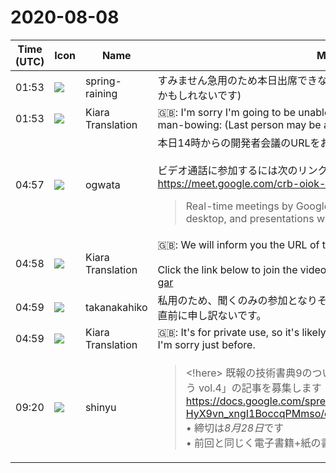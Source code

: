 # 2020-08-08

|Time (UTC)|Icon|Name|Message|
|---|---|---|---|
|01:53|![](https://secure.gravatar.com/avatar/1ac180f0868137292905c311b5fff781.jpg?s=72&d=https%3A%2F%2Fa.slack-edge.com%2Fdf10d%2Fimg%2Favatars%2Fava_0021-72.png)|spring-raining|すみません急用のため本日出席できなくなりそうです🙇‍♂️ (最後の方は参加できるかもしれないです)|
|01:53|![](https://avatars.slack-edge.com/2019-08-21/732685848020_f3f20736795184660348_72.png)|Kiara Translation|🇬🇧: I'm sorry I'm going to be unable to attend today due to urgent need: man-bowing: (Last person may be able to attend)|
|04:57|![](https://avatars.slack-edge.com/2019-11-22/845042642576_070441337abaca9fb7b3_72.png)|ogwata|本日14時からの開発者会議のURLをお知らせします。<br><br>ビデオ通話に参加するには次のリンクをクリックしてください。<https://meet.google.com/crb-oiok-gar><br><blockquote>Real-time meetings by Google. Using your browser, share your video, desktop, and presentations with teammates and customers.</blockquote>|
|04:58|![](https://avatars.slack-edge.com/2019-08-21/732685848020_f3f20736795184660348_72.png)|Kiara Translation|🇬🇧: We will inform you the URL of the developer meeting from 14:00 today.<br><br>Click the link below to join the video call. <https://meet.google.com/crb-oiok-gar>|
|04:59|![](https://secure.gravatar.com/avatar/0479057e04d0dbef40692b5f171f60e4.jpg?s=72&d=https%3A%2F%2Fa.slack-edge.com%2Fdf10d%2Fimg%2Favatars%2Fava_0015-72.png)|takanakahiko|私用のため、聞くのみの参加となりそうです。<br>直前に申し訳ないです。|
|04:59|![](https://avatars.slack-edge.com/2019-08-21/732685848020_f3f20736795184660348_72.png)|Kiara Translation|🇬🇧: It's for private use, so it's likely that you will only listen.<br>I'm sorry just before.|
|09:20|![](https://avatars.slack-edge.com/2018-04-27/354445776386_e258f5ed5ba887b08668_72.jpg)|shinyu|<blockquote><!here> 既報の技術書典9のついて、今回も合同誌「Vivliostyleで本を作ろう vol.4」の記事を募集します！ <https://docs.google.com/spreadsheets/d/1zXT9ITaSNDkRLKU3QdJU-HyX9vn_xngI1BoccqPMmso/edit?usp=sharing><br>• 締切は*8月28日*です<br>• 前回と同じく電子書籍+紙の書籍を頒布します</blockquote>|
